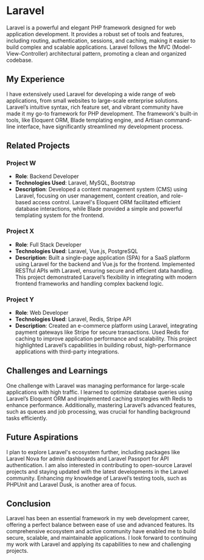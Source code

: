 # Laravel

Laravel is a powerful and elegant PHP framework designed for web application development. It provides a robust set of tools and features, including routing, authentication, sessions, and caching, making it easier to build complex and scalable applications. Laravel follows the MVC (Model-View-Controller) architectural pattern, promoting a clean and organized codebase.

## My Experience

I have extensively used Laravel for developing a wide range of web applications, from small websites to large-scale enterprise solutions. Laravel’s intuitive syntax, rich feature set, and vibrant community have made it my go-to framework for PHP development. The framework's built-in tools, like Eloquent ORM, Blade templating engine, and Artisan command-line interface, have significantly streamlined my development process.

## Related Projects

### Project W
- **Role**: Backend Developer
- **Technologies Used**: Laravel, MySQL, Bootstrap
- **Description**: Developed a content management system (CMS) using Laravel, focusing on user management, content creation, and role-based access control. Laravel's Eloquent ORM facilitated efficient database interactions, while Blade provided a simple and powerful templating system for the frontend.

### Project X
- **Role**: Full Stack Developer
- **Technologies Used**: Laravel, Vue.js, PostgreSQL
- **Description**: Built a single-page application (SPA) for a SaaS platform using Laravel for the backend and Vue.js for the frontend. Implemented RESTful APIs with Laravel, ensuring secure and efficient data handling. This project demonstrated Laravel’s flexibility in integrating with modern frontend frameworks and handling complex backend logic.

### Project Y
- **Role**: Web Developer
- **Technologies Used**: Laravel, Redis, Stripe API
- **Description**: Created an e-commerce platform using Laravel, integrating payment gateways like Stripe for secure transactions. Used Redis for caching to improve application performance and scalability. This project highlighted Laravel’s capabilities in building robust, high-performance applications with third-party integrations.

## Challenges and Learnings

One challenge with Laravel was managing performance for large-scale applications with high traffic. I learned to optimize database queries using Laravel’s Eloquent ORM and implemented caching strategies with Redis to enhance performance. Additionally, mastering Laravel’s advanced features, such as queues and job processing, was crucial for handling background tasks efficiently.

## Future Aspirations

I plan to explore Laravel's ecosystem further, including packages like Laravel Nova for admin dashboards and Laravel Passport for API authentication. I am also interested in contributing to open-source Laravel projects and staying updated with the latest developments in the Laravel community. Enhancing my knowledge of Laravel’s testing tools, such as PHPUnit and Laravel Dusk, is another area of focus.

## Conclusion

Laravel has been an essential framework in my web development career, offering a perfect balance between ease of use and advanced features. Its comprehensive ecosystem and active community have enabled me to build secure, scalable, and maintainable applications. I look forward to continuing my work with Laravel and applying its capabilities to new and challenging projects.
